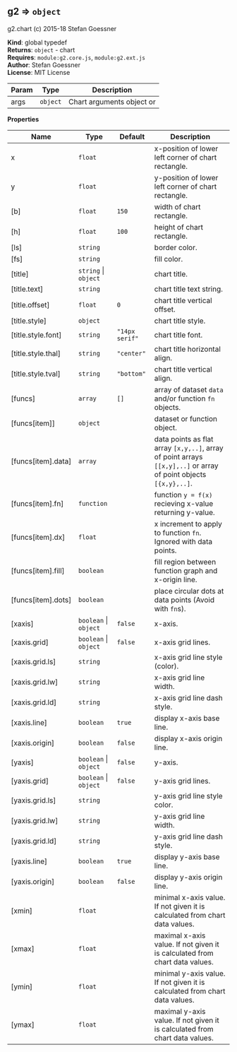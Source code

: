 <a name="g2"></a>

## g2 ⇒ <code>object</code>
g2.chart (c) 2015-18 Stefan Goessner

**Kind**: global typedef  
**Returns**: <code>object</code> - chart  
**Requires**: <code>module:g2.core.js</code>, <code>module:g2.ext.js</code>  
**Author**: Stefan Goessner  
**License**: MIT License  

| Param | Type | Description |
| --- | --- | --- |
| args | <code>object</code> | Chart arguments object or |

**Properties**

| Name | Type | Default | Description |
| --- | --- | --- | --- |
| x | <code>float</code> |  | x-position of lower left corner of chart rectangle. |
| y | <code>float</code> |  | y-position of lower left corner of chart rectangle. |
| [b] | <code>float</code> | <code>150</code> | width of chart rectangle. |
| [h] | <code>float</code> | <code>100</code> | height of chart rectangle. |
| [ls] | <code>string</code> |  | border color. |
| [fs] | <code>string</code> |  | fill color. |
| [title] | <code>string</code> \| <code>object</code> |  | chart title. |
| [title.text] | <code>string</code> |  | chart title text string. |
| [title.offset] | <code>float</code> | <code>0</code> | chart title vertical offset. |
| [title.style] | <code>object</code> |  | chart title style. |
| [title.style.font] | <code>string</code> | <code>&quot;14px serif&quot;</code> | chart title font. |
| [title.style.thal] | <code>string</code> | <code>&quot;center&quot;</code> | chart title horizontal align. |
| [title.style.tval] | <code>string</code> | <code>&quot;bottom&quot;</code> | chart title vertical align. |
| [funcs] | <code>array</code> | <code>[]</code> | array of dataset `data` and/or function `fn` objects. |
| [funcs[item]] | <code>object</code> |  | dataset or function object. |
| [funcs[item].data] | <code>array</code> |  | data points as flat array `[x,y,..]`, array of point arrays `[[x,y],..]` or array of point objects `[{x,y},..]`. |
| [funcs[item].fn] | <code>function</code> |  | function `y = f(x)` recieving x-value returning y-value. |
| [funcs[item].dx] | <code>float</code> |  | x increment to apply to function `fn`. Ignored with data points. |
| [funcs[item].fill] | <code>boolean</code> |  | fill region between function graph and x-origin line. |
| [funcs[item].dots] | <code>boolean</code> |  | place circular dots at data points (Avoid with `fn`s). |
| [xaxis] | <code>boolean</code> \| <code>object</code> | <code>false</code> | x-axis. |
| [xaxis.grid] | <code>boolean</code> \| <code>object</code> | <code>false</code> | x-axis grid lines. |
| [xaxis.grid.ls] | <code>string</code> |  | x-axis grid line style (color). |
| [xaxis.grid.lw] | <code>string</code> |  | x-axis grid line width. |
| [xaxis.grid.ld] | <code>string</code> |  | x-axis grid line dash style. |
| [xaxis.line] | <code>boolean</code> | <code>true</code> | display x-axis base line. |
| [xaxis.origin] | <code>boolean</code> | <code>false</code> | display x-axis origin line. |
| [yaxis] | <code>boolean</code> \| <code>object</code> | <code>false</code> | y-axis. |
| [yaxis.grid] | <code>boolean</code> \| <code>object</code> | <code>false</code> | y-axis grid lines. |
| [yaxis.grid.ls] | <code>string</code> |  | y-axis grid line style color. |
| [yaxis.grid.lw] | <code>string</code> |  | y-axis grid line width. |
| [yaxis.grid.ld] | <code>string</code> |  | y-axis grid line dash style. |
| [yaxis.line] | <code>boolean</code> | <code>true</code> | display y-axis base line. |
| [yaxis.origin] | <code>boolean</code> | <code>false</code> | display y-axis origin line. |
| [xmin] | <code>float</code> |  | minimal x-axis value. If not given it is calculated from chart data values. |
| [xmax] | <code>float</code> |  | maximal x-axis value. If not given it is calculated from chart data values. |
| [ymin] | <code>float</code> |  | minimal y-axis value. If not given it is calculated from chart data values. |
| [ymax] | <code>float</code> |  | maximal y-axis value. If not given it is calculated from chart data values. |

